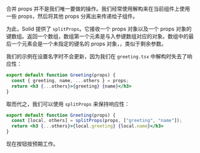 合并 props 并不是我们唯一要做的操作。我们经常使用解构来在当前组件上使用一些 props，然后将其他 props 分离出来传递给子组件。

为此，Solid 提供了 `splitProps`。它接收一个 props 对象以及一个 props 对象的键数组。返回一个数组，数组第一个元素是与入参键数组对应的对象。数组中的最后一个元素会是一个未指定的键名的 props 对象，，类似于剩余参数。

我们的示例在设置名字时不会更新，因为我们在 `greeting.tsx` 中解构时失去了响应性：

```jsx
export default function Greeting(props) {
  const { greeting, name, ...others } = props;
  return <h3 {...others}>{greeting} {name}</h3>
}
```

取而代之，我们可以使用 `splitProps` 来保持响应性：

```jsx
export default function Greeting(props) {
  const [local, others] = splitProps(props, ["greeting", "name"]);
  return <h3 {...others}>{local.greeting} {local.name}</h3>
}
```

现在按钮按预期工作。
